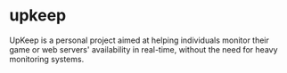 # upkeep
UpKeep is a personal project aimed at helping individuals monitor their game or web servers' availability in real-time, without the need for heavy monitoring systems.
